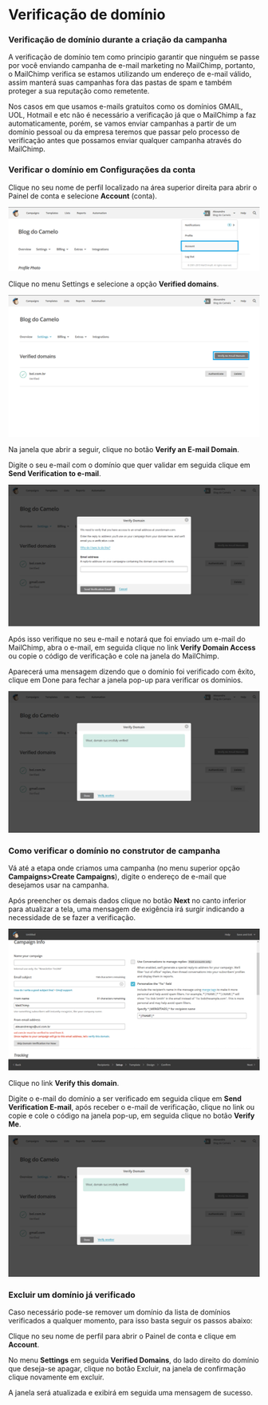 # Verificação de domínio

### Verificação de domínio durante a criação da campanha

A verificação de domínio tem como principio garantir que ninguém se passe por você enviando campanha de e-mail marketing no MailChimp, portanto, o MailChimp verifica se estamos utilizando um endereço de e-mail válido, assim manterá suas campanhas fora das pastas de spam e também proteger a sua reputação como remetente.

Nos casos em que usamos e-mails gratuitos como os domínios GMAIL, UOL, Hotmail e etc não é necessário a verificação já que o MailChimp a faz automaticamente, porém, se vamos enviar campanhas a partir de um domínio pessoal ou da empresa teremos que passar pelo processo de verificação antes que possamos enviar qualquer campanha através do MailChimp.

### Verificar o domínio em Configurações da conta

Clique no seu nome de perfil localizado na área superior direita para abrir o Painel de conta e selecione **Account** (conta).

![](mailchimp-verificacao_dominio.png)

Clique no menu Settings e selecione a opção **Verified domains**.

![](mailchimp-verificacao_dominio_2.png)

Na janela que abrir a seguir, clique no botão **Verify an E-mail Domain**.

Digite o seu e-mail com o domínio que quer validar em seguida clique em **Send Verification to e-mail**.

![](mailchimp-verificacao_dominio_3.png)

Após isso verifique no seu e-mail e notará que foi enviado um e-mail do MailChimp, abra o e-mail, em seguida clique no link **Verify Domain Access** ou copie o código de verificação e cole na janela do MailChimp.

Aparecerá uma mensagem dizendo que o domínio foi verificado com êxito, clique em Done para fechar a janela pop-up para verificar os domínios.

![](mailchimp-verificacao_dominio_4.png)

### Como verificar o domínio no construtor de campanha

Vá até a etapa onde criamos uma campanha (no menu superior opção **Campaigns>Create Campaigns**), digite o endereço de e-mail que desejamos usar na campanha.

Após preencher os demais dados clique no botão **Next** no canto inferior para atualizar a tela, uma mensagem de exigência irá surgir indicando a necessidade de se fazer a verificação.

![](mailchimp-verificacao_dominio_5.png)

Clique no link **Verify this domain**.

Digite o e-mail do domínio a ser verificado em seguida clique em **Send Verification E-mail**, após receber o e-mail de verificação, clique no link ou copie e cole o código na janela pop-up, em seguida clique no botão **Verify Me**.

![](mailchimp-verificacao_dominio_4.png)

### Excluir um domínio já verificado

Caso necessário pode-se remover um domínio da lista de domínios verificados a qualquer momento, para isso basta seguir os passos abaixo:

Clique no seu nome de perfil para abrir o Painel de conta e clique em **Account**.

No menu **Settings** em seguida **Verified Domains**, do lado direito do domínio que deseja-se apagar, clique no botão Excluir, na janela de confirmação clique novamente em excluir.

A janela será atualizada e exibirá em seguida uma mensagem de sucesso.

